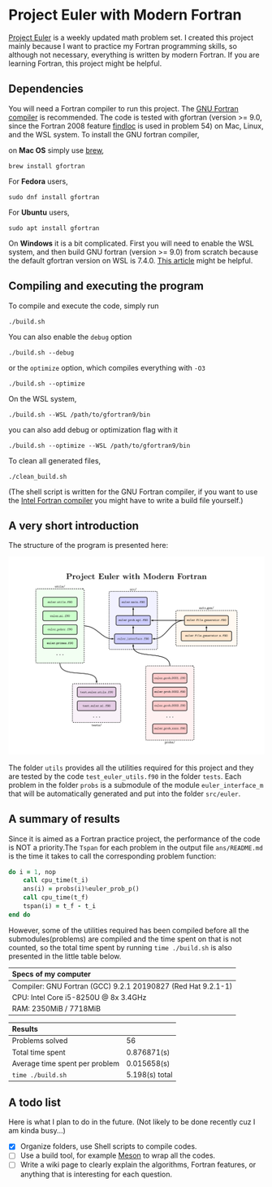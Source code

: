 # Project Euler with Modern Fortran

[Project Euler](https://projecteuler.net/about) is a weekly updated math problem set. I created this project mainly because I want to practice my Fortran programming skills, so although not necessary, everything is written by modern Fortran. If you are learning Fortran, this project might be helpful.

## Dependencies

You will need a Fortran compiler to run this project. The [GNU Fortran compiler](https://gcc.gnu.org/fortran/) is recommended. The code is tested with gfortran (version >= 9.0, since the Fortran 2008 feature [findloc](https://gcc.gnu.org/onlinedocs/gfortran/FINDLOC.html) is used in problem 54) on Mac, Linux, and the WSL system. To install the GNU fortran compiler, 

on **Mac OS** simply use [brew](https://brew.sh/),

```shell
brew install gfortran
```

For **Fedora** users,

```shell
sudo dnf install gfortran
```

For **Ubuntu** users,

```shell
sudo apt install gfortran
```

On **Windows** it is a bit complicated. First you will need to enable the WSL system, and then build GNU fortran (version >= 9.0) from scratch because the default gfortran version on WSL is 7.4.0. [This article](https://solarianprogrammer.com/2017/05/04/building-gcc-wsl-windows-subsystem-linux/) might be helpful.

## Compiling and executing the program

 To compile and execute the code, simply run

```shell
./build.sh
```

 You can also enable the `debug` option

 ```shell
 ./build.sh --debug
 ```

 or the `optimize` option, which compiles everything with `-O3`

 ```shell 
 ./build.sh --optimize
 ```

On the WSL system, 

```shell
./build.sh --WSL /path/to/gfortran9/bin
```

you can also add debug or optimization flag with it

```shell
./build.sh --optimize --WSL /path/to/gfortran9/bin
```

To clean all generated files,

```shell
./clean_build.sh
```

(The shell script is written for the GNU Fortran compiler, if you want to use the [Intel Fortran compiler](https://software.intel.com/en-us/fortran-compilers) you might have to write a build file yourself.)

## A very short introduction

The structure of the program is presented here:

![Drag Racing](pic/flow_chart.png)

The folder `utils` provides all the utilities required for this project and they are tested by the code `test_euler_utils.f90` in the folder `tests`. Each problem in the folder `probs` is a submodule of the module `euler_interface_m` that will be automatically generated and put into the folder `src/euler`.

## A summary of results

Since it is aimed as a Fortran practice project, the performance of the code is NOT a priority.The `Tspan` for each problem in the output file `ans/README.md` is the time it takes to call the corresponding problem function:

```fortran
do i = 1, nop
    call cpu_time(t_i)
    ans(i) = probs(i)%euler_prob_p()
    call cpu_time(t_f)
    tspan(i) = t_f - t_i
end do
```

However, some of the utilities required has been compiled before all the submodules(problems) are compiled and the time spent on that is not counted, so the total time spent by running `time ./build.sh` is also presented in the little table below.

|Specs of my computer                                           |
|:--------------------------------------------------------------|
|Compiler: GNU Fortran (GCC) 9.2.1 20190827 (Red Hat 9.2.1-1)   |
|CPU: Intel Core i5-8250U @ 8x 3.4GHz                           |
|RAM: 2350MiB / 7718MiB                                         |

|Results                            |                   |
|:----------------------------------|:------------------|
| Problems solved                   |   56              |    
| Total time spent                  |   0.876871(s)     |
| Average time spent per problem    |   0.015658(s)     |
| `time ./build.sh`                 |   5.198(s) total  |

## A todo list

Here is what I plan to do in the future. (Not likely to be done recently cuz I am kinda busy...)

- [x] Organize folders, use Shell scripts to compile codes.
- [ ] Use a build tool, for example [Meson](https://mesonbuild.com/) to wrap
    all the codes.
- [ ] Write a wiki page to clearly explain the algorithms, Fortran features, or
    anything that is interesting for each question.
